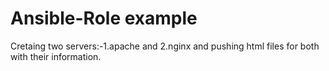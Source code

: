 # Ansible-Role example
Cretaing two servers:-1.apache and 2.nginx and pushing html files for both with their information.
